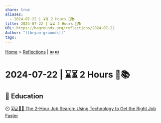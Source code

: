 ```yaml
---
share: true
aliases:
  - 2024-07-22 | ⌛⏳ 2 Hours 💼📚
title: 2024-07-22 | ⌛⏳ 2 Hours 💼📚
URL: https://bagrounds.org/reflections/2024-07-22
Author: "[[bryan-grounds]]"
tags: 
---
```

[Home](../index.md) > [Reflections](./index.md) | [⏮️](./2024-07-20.md) [⏭️](./2024-07-24.md)  
# 2024-07-22 | ⌛⏳ 2 Hours 💼📚  
## 🧠 Education  
⏲️ [⏳💻💼🎯 The 2-Hour Job Search: Using Technology to Get the Right Job Faster](../books/the-2-hour-job-search.md)